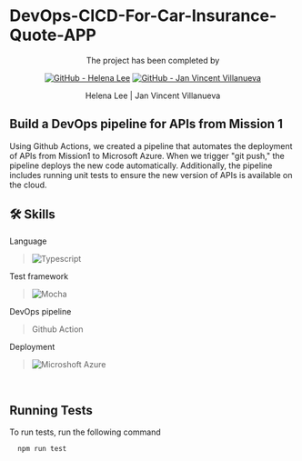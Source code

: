 # DevOps-CICD-For-Car-Insurance-Quote-APP

<div align="center">

The project has been completed by 

[![GitHub - Helena Lee](https://img.shields.io/badge/GitHub-100000?style=for-the-badge&logo=github&logoColor=white)](https://github.com/HelenaMission) [![GitHub - Jan Vincent Villanueva](https://img.shields.io/badge/GitHub-100000?style=for-the-badge&logo=github&logoColor=white)](https://github.com/jvvillanueva9104)

Helena Lee | Jan Vincent Villanueva

</div>

## Build a DevOps pipeline for APIs from Mission 1 

Using Github Actions, we created a pipeline that automates the deployment of APIs from Mission1 to Microsoft Azure. When we trigger "git push," the pipeline deploys the new code automatically. Additionally, the pipeline includes running unit tests to ensure the new version of APIs is available on the cloud.

## 🛠 Skills

Language 
> ![Typescript](https://img.shields.io/badge/TypeScript-007ACC?style=for-the-badge&logo=typescript&logoColor=white)

Test framework
> ![Mocha](https://img.shields.io/badge/mocha.js-323330?style=for-the-badge&logo=mocha&logoColor=Brown)

DevOps pipeline
> Github Action

Deployment 
> ![Microshoft Azure](https://img.shields.io/badge/Microsoft_Azure-0089D6?style=for-the-badge&logo=microsoft-azure&logoColor=white)

<br />

## Running Tests

To run tests, run the following command

```bash
  npm run test
```
